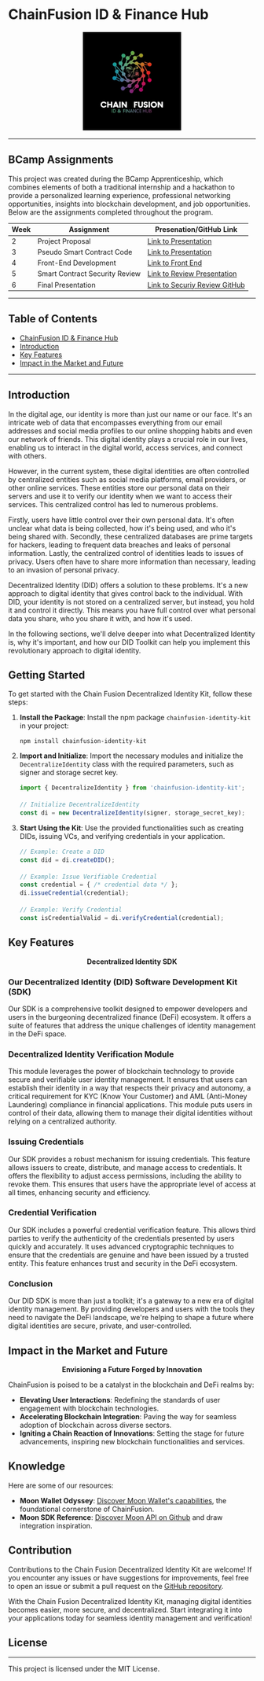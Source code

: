 # ChainFusion ID & Finance Hub

<div align="center">
    <img src="./public/logo.jpg" alt="ChainFusion Logo" style="width: 200px;">
</div>

---

## BCamp Assignments

This project was created during the BCamp Apprenticeship, which combines elements of both a traditional internship and a hackathon to provide a personalized learning experience, professional networking opportunities, insights into blockchain development, and job opportunities. Below are the assignments completed throughout the program.

| Week | Assignment | Presenation/GitHub Link |
|------|-------------|-----------------|
| 2 | Project Proposal | [Link to Presentation](https://docs.google.com/presentation/d/1lEkVyjoo5Zr0V011mjTMbf9pG1IrEYAK3jStaEQmRVo/edit?usp=sharing) |
| 3 | Pseudo Smart Contract Code | [Link to Presentation](https://docs.google.com/presentation/d/1yWUgXtm6lij5OQzSvt0Tix77zfmeufPzX0gL8MIKs3w/edit?usp=sharing) |
| 4 | Front-End Development | [Link to Front End](https://chainfusion-identity-muhammad-masood.vercel.app) |
| 5 | Smart Contract Security Review | [Link to Review Presentation](https://docs.google.com/presentation/d/17FzPrsQ-nVtAdCFfkGKfgrfZQrxt6z6R4Zg/edit?usp=sharing) |
| 6 | Final Presentation | [Link to Securiy Review GitHub](https://docs.google.com/presentation/d/1-t1IVxE2sAzlYxzaDFmDW6TfCSWSqr1XAy7wzK6Im6U/edit?usp=sharing) |

---

## Table of Contents

- [ChainFusion ID \& Finance Hub](#chainfusion-id--finance-hub)
- [Introduction](#introduction)
- [Key Features](#key-features)
- [Impact in the Market and Future](#impact-in-the-market-and-future)


---

## Introduction

In the digital age, our identity is more than just our name or our face. It's an intricate web of data that encompasses everything from our email addresses and social media profiles to our online shopping habits and even our network of friends. This digital identity plays a crucial role in our lives, enabling us to interact in the digital world, access services, and connect with others.

However, in the current system, these digital identities are often controlled by centralized entities such as social media platforms, email providers, or other online services. These entities store our personal data on their servers and use it to verify our identity when we want to access their services. This centralized control has led to numerous problems.

Firstly, users have little control over their own personal data. It's often unclear what data is being collected, how it's being used, and who it's being shared with. Secondly, these centralized databases are prime targets for hackers, leading to frequent data breaches and leaks of personal information. Lastly, the centralized control of identities leads to issues of privacy. Users often have to share more information than necessary, leading to an invasion of personal privacy.

Decentralized Identity (DID) offers a solution to these problems. It's a new approach to digital identity that gives control back to the individual. With DID, your identity is not stored on a centralized server, but instead, you hold it and control it directly. This means you have full control over what personal data you share, who you share it with, and how it's used.

In the following sections, we'll delve deeper into what Decentralized Identity is, why it's important, and how our DID Toolkit can help you implement this revolutionary approach to digital identity.

## Getting Started

To get started with the Chain Fusion Decentralized Identity Kit, follow these steps:

1. **Install the Package**: Install the npm package `chainfusion-identity-kit` in your project:

   ```
   npm install chainfusion-identity-kit
   ```

2. **Import and Initialize**: Import the necessary modules and initialize the `DecentralizeIdentity` class with the required parameters, such as signer and storage secret key.

   ```javascript
   import { DecentralizeIdentity } from 'chainfusion-identity-kit';

   // Initialize DecentralizeIdentity
   const di = new DecentralizeIdentity(signer, storage_secret_key);
   ```

3. **Start Using the Kit**: Use the provided functionalities such as creating DIDs, issuing VCs, and verifying credentials in your application.

   ```javascript
   // Example: Create a DID
   const did = di.createDID();

   // Example: Issue Verifiable Credential
   const credential = { /* credential data */ };
   di.issueCredential(credential);

   // Example: Verify Credential
   const isCredentialValid = di.verifyCredential(credential);
   ```

## Key Features

<div align="center">
    <b>Decentralized Identity SDK</b>
</div>

### Our Decentralized Identity (DID) Software Development Kit (SDK)

Our SDK is a comprehensive toolkit designed to empower developers and users in the burgeoning decentralized finance (DeFi) ecosystem. It offers a suite of features that address the unique challenges of identity management in the DeFi space.

### Decentralized Identity Verification Module

This module leverages the power of blockchain technology to provide secure and verifiable user identity management. It ensures that users can establish their identity in a way that respects their privacy and autonomy, a critical requirement for KYC (Know Your Customer) and AML (Anti-Money Laundering) compliance in financial applications. This module puts users in control of their data, allowing them to manage their digital identities without relying on a centralized authority.

### Issuing Credentials

Our SDK provides a robust mechanism for issuing credentials. This feature allows issuers to create, distribute, and manage access to credentials. It offers the flexibility to adjust access permissions, including the ability to revoke them. This ensures that users have the appropriate level of access at all times, enhancing security and efficiency.

### Credential Verification

Our SDK includes a powerful credential verification feature. This allows third parties to verify the authenticity of the credentials presented by users quickly and accurately. It uses advanced cryptographic techniques to ensure that the credentials are genuine and have been issued by a trusted entity. This feature enhances trust and security in the DeFi ecosystem.

### Conclusion

Our DID SDK is more than just a toolkit; it's a gateway to a new era of digital identity management. By providing developers and users with the tools they need to navigate the DeFi landscape, we're helping to shape a future where digital identities are secure, private, and user-controlled.

## Impact in the Market and Future

<div align="center">
    <b>Envisioning a Future Forged by Innovation</b>
</div>

ChainFusion is poised to be a catalyst in the blockchain and DeFi realms by:

- **Elevating User Interactions**: Redefining the standards of user engagement with blockchain technologies.
- **Accelerating Blockchain Integration**: Paving the way for seamless adoption of blockchain across diverse sectors.
- **Igniting a Chain Reaction of Innovations**: Setting the stage for future advancements, inspiring new blockchain functionalities and services.

## Knowledge

Here are some of our resources:

- **Moon Wallet Odyssey**: [Discover Moon Wallet's capabilities](https://usemoon.ai/), the foundational cornerstone of ChainFusion.
- **Moon SDK Reference**: [Discover Moon API on Github](https://github.com/moon-up/moon-sdk) and draw integration inspiration.


## Contribution

Contributions to the Chain Fusion Decentralized Identity Kit are welcome! If you encounter any issues or have suggestions for improvements, feel free to open an issue or submit a pull request on the [GitHub repository](https://github.com/chainfusion/identity-kit).

With the Chain Fusion Decentralized Identity Kit, managing digital identities becomes easier, more secure, and decentralized. Start integrating it into your applications today for seamless identity management and verification!

## License

---

This project is licensed under the MIT License.
